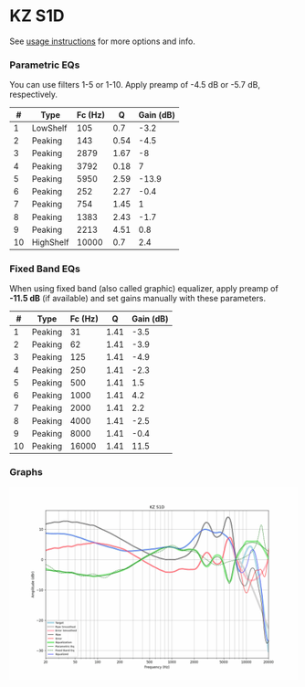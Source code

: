 # KZ S1D
See [usage instructions](https://github.com/jaakkopasanen/AutoEq#usage) for more options and info.

### Parametric EQs
You can use filters 1-5 or 1-10. Apply preamp of -4.5 dB or -5.7 dB, respectively.

|   # | Type      |   Fc (Hz) |    Q |   Gain (dB) |
|-----|-----------|-----------|------|-------------|
|   1 | LowShelf  |       105 | 0.7  |        -3.2 |
|   2 | Peaking   |       143 | 0.54 |        -4.5 |
|   3 | Peaking   |      2879 | 1.67 |        -8   |
|   4 | Peaking   |      3792 | 0.18 |         7   |
|   5 | Peaking   |      5950 | 2.59 |       -13.9 |
|   6 | Peaking   |       252 | 2.27 |        -0.4 |
|   7 | Peaking   |       754 | 1.45 |         1   |
|   8 | Peaking   |      1383 | 2.43 |        -1.7 |
|   9 | Peaking   |      2213 | 4.51 |         0.8 |
|  10 | HighShelf |     10000 | 0.7  |         2.4 |

### Fixed Band EQs
When using fixed band (also called graphic) equalizer, apply preamp of **-11.5 dB** (if available) and set gains manually with these parameters.

|   # | Type    |   Fc (Hz) |    Q |   Gain (dB) |
|-----|---------|-----------|------|-------------|
|   1 | Peaking |        31 | 1.41 |        -3.5 |
|   2 | Peaking |        62 | 1.41 |        -3.9 |
|   3 | Peaking |       125 | 1.41 |        -4.9 |
|   4 | Peaking |       250 | 1.41 |        -2.3 |
|   5 | Peaking |       500 | 1.41 |         1.5 |
|   6 | Peaking |      1000 | 1.41 |         4.2 |
|   7 | Peaking |      2000 | 1.41 |         2.2 |
|   8 | Peaking |      4000 | 1.41 |        -2.5 |
|   9 | Peaking |      8000 | 1.41 |        -0.4 |
|  10 | Peaking |     16000 | 1.41 |        11.5 |

### Graphs
![](./KZ%20S1D.png)
